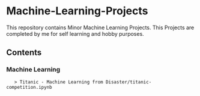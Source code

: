 # Machine-Learning-Projects
This repository contains Minor Machine Learning Projects.
This Projects are completed by me for self learning and hobby purposes.

## Contents
   ### Machine Learning
	   > Titanic - Machine Learning from Disaster/titanic-competition.ipynb
	      
